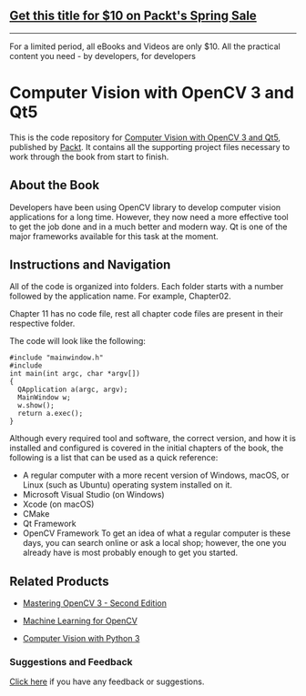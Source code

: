 ## [Get this title for $10 on Packt's Spring Sale](https://www.packt.com/B08516?utm_source=github&utm_medium=packt-github-repo&utm_campaign=spring_10_dollar_2022)
-----
For a limited period, all eBooks and Videos are only $10. All the practical content you need \- by developers, for developers

# Computer Vision with OpenCV 3 and Qt5
This is the code repository for [Computer Vision with OpenCV 3 and Qt5](https://www.packtpub.com/application-development/computer-vision-opencv-3-and-qt5?utm_source=github&utm_medium=repository&utm_campaign=9781788472395), published by [Packt](https://www.packtpub.com/?utm_source=github). It contains all the supporting project files necessary to work through the book from start to finish.
## About the Book
Developers have been using OpenCV library to develop computer vision applications for a long time. However, they now need a more effective tool to get the job done and in a much better and modern way. Qt is one of the major frameworks available for this task at the moment.
## Instructions and Navigation
All of the code is organized into folders. Each folder starts with a number followed by the application name. For example, Chapter02.

Chapter 11 has no code file, rest all chapter code files are present in their respective folder.

The code will look like the following:
```
#include "mainwindow.h"
#include
int main(int argc, char *argv[])
{
  QApplication a(argc, argv);
  MainWindow w;
  w.show();
  return a.exec();
}
```

Although every required tool and software, the correct version, and how it is installed and configured is covered in the initial chapters of the book, the following is a list that can be used as a quick reference:
  * A regular computer with a more recent version of Windows, macOS, or Linux (such as Ubuntu) operating system installed on it.
  * Microsoft Visual Studio (on Windows)
  * Xcode (on macOS)
  * CMake
  * Qt Framework
  * OpenCV Framework
To get an idea of what a regular computer is these days, you can search online or ask a local
shop; however, the one you already have is most probably enough to get you started.

## Related Products
* [Mastering OpenCV 3 - Second Edition](https://www.packtpub.com/application-development/mastering-opencv-3-second-edition?utm_source=github&utm_medium=repository&utm_campaign=9781786467171)

* [Machine Learning for OpenCV](https://www.packtpub.com/big-data-and-business-intelligence/machine-learning-opencv?utm_source=github&utm_medium=repository&utm_campaign=9781783980284)

* [Computer Vision with Python 3](https://www.packtpub.com/application-development/computer-vision-python-3?utm_source=github&utm_medium=repository&utm_campaign=9781788299763)

### Suggestions and Feedback
[Click here](https://docs.google.com/forms/d/e/1FAIpQLSe5qwunkGf6PUvzPirPDtuy1Du5Rlzew23UBp2S-P3wB-GcwQ/viewform) if you have any feedback or suggestions.
